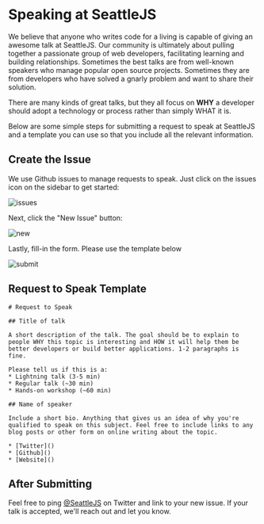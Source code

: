 # Speaking at SeattleJS

We believe that anyone who writes code for a living is capable of giving an awesome talk at SeattleJS. Our community is ultimately about pulling together a passionate group of web developers, facilitating learning and building relationships. Sometimes the best talks are from well-known speakers who manage popular open source projects. Sometimes they are from developers who have solved a gnarly problem and want to share their solution. 

There are many kinds of great talks, but they all focus on **WHY** a developer should adopt a technology or process rather than simply WHAT it is.

Below are some simple steps for submitting a request to speak at SeattleJS and a template you can use so that you include all the relevant information.

## Create the Issue

We use Github issues to manage requests to speak. Just click on the issues icon on the sidebar to get started:

![issues](https://raw.github.com/seattlejs/seattlejs/master/images/issues.png)

Next, click the "New Issue" button:

![new](https://raw.github.com/seattlejs/seattlejs/master/images/new_issue.png)

Lastly, fill-in the form. Please use the template below

![submit](https://raw.github.com/seattlejs/seattlejs/master/images/submit_issue.png)


## Request to Speak Template

```
# Request to Speak

## Title of talk

A short description of the talk. The goal should be to explain to people WHY this topic is interesting and HOW it will help them be better developers or build better applications. 1-2 paragraphs is fine.

Please tell us if this is a:
* Lightning talk (3-5 min)
* Regular talk (~30 min)
* Hands-on workshop (~60 min)

## Name of speaker

Include a short bio. Anything that gives us an idea of why you're qualified to speak on this subject. Feel free to include links to any blog posts or other form on online writing about the topic.

* [Twitter]()
* [Github]()
* [Website]()

```

## After Submitting

Feel free to ping [@SeattleJS](http://twitter.com/SeattleJS) on Twitter and link to your new issue. If your talk is accepted, we'll reach out and let you know.
